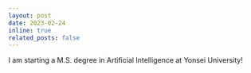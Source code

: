 ```yaml
---
layout: post
date: 2023-02-24 
inline: true
related_posts: false
---
```


I am starting a M.S. degree in Artificial Intelligence at Yonsei University!
